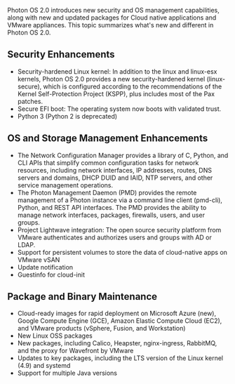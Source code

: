 Photon OS 2.0 introduces new security and OS management capabilities, along with new and updated packages for Cloud native applications and VMware appliances. This topic summarizes what&#39;s new and different in Photon OS 2.0.

## Security Enhancements

- Security-hardened Linux kernel: In addition to the linux and linux-esx kernels, Photon OS 2.0 provides a new security-hardened kernel (linux-secure), which is configured according to the recommendations of the Kernel Self-Protection Project (KSPP), plus includes most of the Pax patches.
- Secure EFI boot: The operating system now boots with validated trust.
- Python 3 (Python 2 is deprecated)

## OS and Storage Management Enhancements

- The Network Configuration Manager provides a library of C, Python, and CLI APIs that simplify common configuration tasks for network resources, including network interfaces, IP addresses, routes, DNS servers and domains, DHCP DUID and IAID, NTP servers, and other service management operations.
- The Photon Management Daemon (PMD) provides the remote management of a Photon instance via a command line client (pmd-cli), Python, and REST API interfaces. The PMD provides the ability to manage network interfaces,  packages, firewalls, users, and user groups.
- Project Lightwave integration: The open source security platform from VMware authenticates and authorizes users and groups with AD or LDAP.
- Support for persistent volumes to store the data of cloud-native apps on VMware vSAN
- Update notification
- Guestinfo for cloud-init

## Package and Binary Maintenance

- Cloud-ready images for rapid deployment on Microsoft Azure (new), Google Compute Engine (GCE), Amazon Elastic Compute Cloud (EC2), and VMware products (vSphere, Fusion, and Workstation)
- New Linux OSS packages
- New packages, including Calico, Heapster, nginx-ingress, RabbitMQ, and the proxy for Wavefront by VMware
- Updates to key packages, including the LTS version of the Linux kernel (4.9) and systemd
- Support for multiple Java versions

